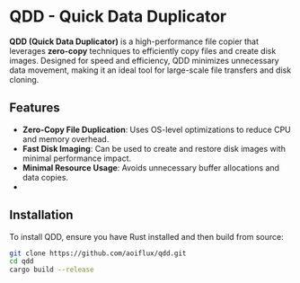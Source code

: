 # QDD - Quick Data Duplicator

**QDD (Quick Data Duplicator)** is a high-performance file copier that leverages **zero-copy** techniques to efficiently copy files and create disk images. Designed for speed and efficiency, QDD minimizes unnecessary data movement, making it an ideal tool for large-scale file transfers and disk cloning.

## Features

- **Zero-Copy File Duplication**: Uses OS-level optimizations to reduce CPU and memory overhead.
- **Fast Disk Imaging**: Can be used to create and restore disk images with minimal performance impact.
- **Minimal Resource Usage**: Avoids unnecessary buffer allocations and data copies.
- 
## Installation
To install QDD, ensure you have Rust installed and then build from source:

```bash
git clone https://github.com/aoiflux/qdd.git
cd qdd
cargo build --release

